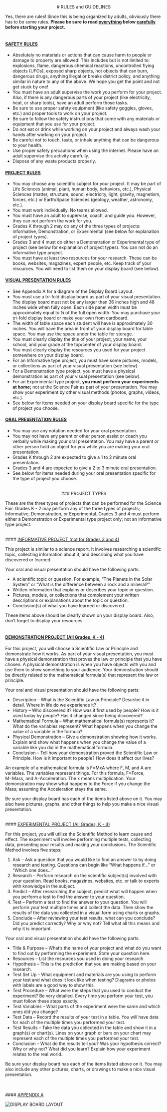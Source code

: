 
<center>
# RULES and GUIDELINES
</center>

Yes, there are rules!  Since this is being organized by adults, obviously there has to be some rules.  <b>Please be sure to read <u>everything</u> below <u>carefully</u> before starting your project.</b>
<br>
<br>
#### <u>SAFETY RULES</u>

* Absolutely no materials or actions that can cause harm to people or damage to property are allowed!  This includes but is not limited to:  explosions, flame, dangerous chemical reactions, uncontrolled flying objects (UFOs), exposed sharp objects, hot objects that can burn, dangerous drugs, anything illegal or breaks district policy, and anything similar in nature to any of the above.  We hope you get the point and not get stuck by one!
* You must have an adult supervise the work you perform for your project.  Also, if there is any dangerous parts of your project (like electricity, heat, or sharp tools), have an adult perform those tasks.
* Be sure to use proper safety equipment (like safety goggles, gloves, etc.) and proper tools to work on your project.
* Be sure to follow the safety instructions that come with any materials or equipment that you use for your project.
* Do not eat or drink while working on your project and always wash your hands after working on your project.
* Be careful not to touch, taste, or inhale anything that can be dangerous to your health.
* Use proper safety precautions when using the internet.  Please have an adult supervise this activity carefully.
* Dispose of any waste products properly.

#### <u>PROJECT RULES</u>

* You may choose any scientific subject for your project.  It may be part of Life Sciences (animal, plant, human body, behaviors, etc.), Physical Sciences (matter, structure, sound, electricity, light, gravity, magnetism, forces, etc.) or Earth/Space Sciences (geology, weather, astronomy, etc.).
* You must work individually.  No teams allowed.
* You must have an adult to supervise, coach, and guide you.  However, they can not perform the work for you.
* Grades K through 2 may do any of the three types of projects:  Informative, Demonstration, or Experimental (see below for explanation of project types).
* Grades 3 and 4 must do either a Demonstration or Experimental type of project (see below for explanation of project types).  You can not do an Informative type project.
* You must have at least two resources for your research.  These can be books, websites, magazines, expert people, etc.  Keep track of your resources.  You will need to list them on your display board (see below).

#### <u>VISUAL PRESENTATION RULES</u>

* See Appendix A for a diagram of the Display Board Layout.
* You must use a tri-fold display board as part of your visual presentation.  The display board must not be any larger than 36 inches high and 48 inches wide when fully open.  Each side panel width must be approximately equal to ¼ of the full open width.  You may purchase your tri-fold display board or make your own from cardboard.
* The width of table space each student will have is approximately 30 inches.  You will have the area in front of your display board for table space.  You may use the space under the table for storage.
* You must clearly display the title of your project, your name, your school, and your grade at the top/center of your display board.
* You must clearly display the resources you used for your project somewhere on your display board.
* For an Informative type project, you must have some pictures, models, or collections as part of your visual presentation (see below).
* For a Demonstration type project, you must have a physical demonstration as part of your visual presentation (see below).
* For an Experimental type project, <b>you must perform your experiments at home;</b> not at the Science Fair as part of your presentation.  You may show your experiment by other visual methods (photos, graphs, videos, etc.).
* See below for items needed on your display board specific for the type of project you choose.

#### <u>ORAL PRESENTATION RULES</u>

* You may use any notation needed for your oral presentation.
* You may not have any parent or other person assist or coach you verbally while making your oral presentation.  You may have a parent or other person hold an object for you while you are making your oral presentation.
* Grades K through 2 are expected to give a 1 to 2 minute oral presentation.
* Grades 3 and 4 are expected to give a 2 to 3 minute oral presentation.
* See below for items needed during your oral presentation specific for the type of project you choose.

<br>
<center>
### PROJECT TYPES
</center>

These are the three types of projects that can be performed for the Science Fair.  Grades K - 2 may perform any of the three types of projects; Informative, Demonstration, or Experimental.  Grades 3 and 4 must perform either a Demonstration or Experimental type project only; not an Informative type project.

<br>
#### <u>INFORMATIVE PROJECT (not for Grades 3 and 4)</u>

This project is similar to a science report.  It involves researching a scientific topic, collecting information about it, and describing what you have discovered or learned.

Your oral and visual presentation should have the following parts:

* A scientific topic or question.  For example, “The Planets in the Solar System” or “What is the difference between a rock and a mineral?”
* Written information that explains or describes your topic or question.
* Pictures, models, or collections that complement your written descriptions or explanations about the topic or question.
* Conclusion(s) of what you have learned or discovered.

These items above should be clearly shown on your display board.  Also, don’t forget to display your resources.
<br>
<br>

#### <u>DEMONSTRATION PROJECT (All Grades, K - 4)</u>

For this project, you will choose a Scientific Law or Principle and demonstrate how it works.  As part of your visual presentation, you must have a physical demonstration that proves the law or principle that you have chosen.  A physical demonstration is when you have objects with you and use them to show something to your audience.  Your demonstration should be directly related to the mathematical formula(s) that represent the law or principle.

Your oral and visual presentation should have the following parts:

* Description – What is the Scientific Law or Principle?  Describe it in detail.  Where in life do we experience it?
* History – Who discovered it?  How was it first used by people?  How is it used today by people?  Has it changed since being discovered?
* Mathematical Formula – What mathematical formula(s) represents it?  What do the variables represent?  What happens when you change the value of a variable in the formula?
* Physical Demonstration – Give a demonstration showing how it works.  Explain and show what happens when you change the value of a variable like you did in the mathematical formula.
* Conclusion – Tell how your demonstration proved the Scientific Law or Principle.  How is it important to people?  How does it affect our lives?

An example of a mathematical formula is F=MxA where F, M, and A are variables.  The variables represent things.  For this formula, F=Force, M=Mass, and A=Acceleration.  The x means multiplication.  Your demonstration may show what happens to the Force if you change the Mass; assuming the Acceleration stays the same.

Be sure your display board has each of the items listed above on it.  You may also have pictures, graphs, and other things to help you make a nice visual presentation.

<br>
#### <u>EXPERIMENTAL PROJECT (All Grades, K - 4)</u>

For this project, you will utilize the Scientific Method to learn cause and effect. The experiment will involve performing multiple tests, collecting data, presenting your results and making your conclusions.  The Scientific Method involves five steps:

1. Ask – Ask a question that you would like to find an answer to by doing research and testing.  Questions can begin like “What happens if…” or “Which one does…”
2. Research – Perform research on the scientific subject(s) involved with your question.  Read books, magazines, websites, etc. or talk to experts with knowledge in the subject.
3. Predict – After researching the subject, predict what will happen when you perform a test to find the answer to your question.
4. Test – Perform a test to find the answer to your question.  You will perform your test multiple times and collect the data.  Then show the results of the data you collected in a visual form using charts or graphs.
5. Conclude – After reviewing your test results, what can you conclude?  Did you predict correctly?  Why or why not?  Tell what all this means and why it is important.

Your oral and visual presentation should have the following parts:

* Title & Purpose – What’s the name of your project and what do you want to find out by performing the experiment.  State your question here.
* Resources – List the resources you used in doing your research.
* Hypothesis – This is the prediction that you are making based on your research.
* Test Set Up – What equipment and materials are you using to perform your test and what does it look like when testing?  Diagrams or photos with labels are a good way to show this.
* Test Procedure – What were the steps that you used to conduct the experiment?  Be very detailed.  Every time you perform your test, you must follow these steps exactly.
* Test Variables – What parts of the experiment were the same and which ones did you change?
* Test Data – Record the results of your test in a table.  You will have data for each of the multiple times you performed your test.
* Test Results – Take the data you collected in the table and show it in a graph(s) or chart(s).  Lines on your graph or bars on your chart may represent each of the multiple times you performed your test.
* Conclusion – What do the results tell you?  Was your hypothesis correct?  Why or why not?  What did you learn?  Explain how your experiment relates to the real world.

Be sure your display board has each of the items listed above on it.  You may also include any other pictures, charts, or drawings to make a nice visual presentation.

<br>
<br>
#### <u>APPENDIX A</u>


![DISPLAY BOARD LAYOUT](/img/displayboard.png)
